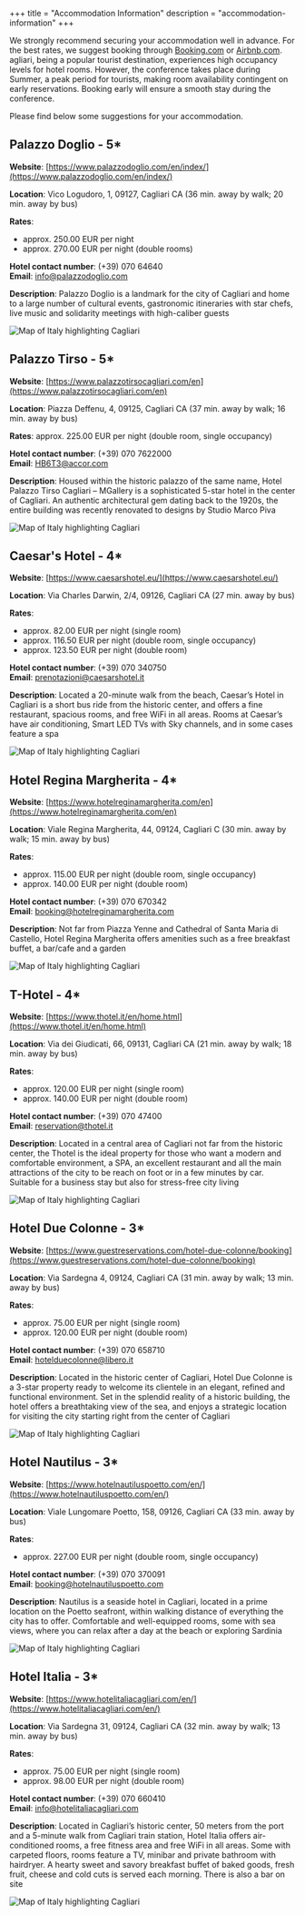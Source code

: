 +++
title = "Accommodation Information"
description = "accommodation-information"
+++

We strongly recommend securing your accommodation well in advance. For the best rates, we suggest booking through [Booking.com](https://www.booking.com/) 
or [Airbnb.com](https://www.airbnb.com/). agliari, being a popular tourist destination, experiences high occupancy levels for hotel rooms. However, 
the conference takes place during Summer, a peak period for tourists, making room availability contingent on early reservations. Booking early will 
ensure a smooth stay during the conference.

Please find below some suggestions for your accommodation.

## Palazzo Doglio - 5\*

**Website**: [https://www.palazzodoglio.com/en/index/](https://www.palazzodoglio.com/en/index/)

**Location**: Vico Logudoro, 1, 09127, Cagliari CA (36 min. away by walk; 20 min. away by bus)

**Rates**:

- approx. 250.00 EUR per night  
- approx. 270.00 EUR per night (double rooms)

**Hotel contact number**: (+39) 070 64640  
**Email**: info@palazzodoglio.com

**Description**:  Palazzo Doglio is a landmark for the city of Cagliari and home to a large number of cultural events, gastronomic itineraries with star chefs, live music and solidarity meetings with high-caliber guests

![Map of Italy highlighting Cagliari](/2025/img/touristic/doglio.jpg)

## Palazzo Tirso - 5\*

**Website**: [https://www.palazzotirsocagliari.com/en](https://www.palazzotirsocagliari.com/en)

**Location**: Piazza Deffenu, 4, 09125, Cagliari CA (37 min. away by walk; 16 min. away by bus)

**Rates**: approx. 225.00 EUR per night (double room, single occupancy)

**Hotel contact number**: (+39) 070 7622000  
**Email**: HB6T3@accor.com

**Description**: Housed within the historic palazzo of the same name, Hotel Palazzo Tirso Cagliari – MGallery is a sophisticated 5-star hotel in the center of Cagliari. An authentic architectural gem dating back to the 1920s, the entire building was recently renovated to designs by Studio Marco Piva

![Map of Italy highlighting Cagliari](/2025/img/touristic/tirso.jpg)

## Caesar's Hotel - 4\*

**Website**: [https://www.caesarshotel.eu/](https://www.caesarshotel.eu/)

**Location**: Via Charles Darwin, 2/4, 09126, Cagliari CA (27 min. away by bus)

**Rates**:

- approx. 82.00 EUR per night (single room)  
- approx. 116.50 EUR per night (double room, single occupancy)  
- approx. 123.50 EUR per night (double room)

**Hotel contact number**: (+39) 070 340750  
**Email**: prenotazioni@caesarshotel.it

**Description**: Located a 20-minute walk from the beach, Caesar’s Hotel in Cagliari is a short bus ride from the historic center, and offers a fine restaurant, spacious rooms, and free WiFi in all areas. Rooms at Caesar’s have air conditioning, Smart LED TVs with Sky channels, and in some cases feature a spa

![Map of Italy highlighting Cagliari](/2025/img/touristic/caesar.jpg)

## Hotel Regina Margherita - 4\*

**Website**: [https://www.hotelreginamargherita.com/en](https://www.hotelreginamargherita.com/en)

**Location**: Viale Regina Margherita, 44, 09124, Cagliari C (30 min. away by walk; 15 min. away by bus)

**Rates**:

- approx. 115.00 EUR per night (double room, single occupancy)  
- approx. 140.00 EUR per night (double room)

**Hotel contact number**: (+39) 070 670342  
**Email**: booking@hotelreginamargherita.com

**Description**:  Not far from Piazza Yenne and Cathedral of Santa Maria di Castello, Hotel Regina Margherita offers amenities such as a free breakfast buffet, a bar/cafe and a garden

![Map of Italy highlighting Cagliari](/2025/img/touristic/margherita.jpg)

## T-Hotel - 4\*

**Website**: [https://www.thotel.it/en/home.html](https://www.thotel.it/en/home.html)

**Location**: Via dei Giudicati, 66, 09131, Cagliari CA (21 min. away by walk; 18 min. away by bus)

**Rates**:

- approx. 120.00 EUR per night (single room)  
- approx. 140.00 EUR per night (double room)

**Hotel contact number**: (+39) 070 47400  
**Email**: reservation@thotel.it

**Description**:  Located in a central area of Cagliari not far from the historic center, the Thotel is the ideal property for those who want a modern and comfortable environment, a SPA, an excellent restaurant and all the main attractions of the city to be reach on foot or in a few minutes by car. Suitable for a business stay but also for stress-free city living

![Map of Italy highlighting Cagliari](/2025/img/touristic/thotel.jpg)

## Hotel Due Colonne - 3\*

**Website**: [https://www.guestreservations.com/hotel-due-colonne/booking](https://www.guestreservations.com/hotel-due-colonne/booking)

**Location**: Via Sardegna 4, 09124, Cagliari CA (31 min. away by walk; 13 min. away by bus)

**Rates**:

- approx. 75.00 EUR per night (single room)  
- approx. 120.00 EUR per night (double room)

**Hotel contact number**: (+39) 070 658710  
**Email**: hotelduecolonne@libero.it

**Description**: Located in the historic center of Cagliari, Hotel Due Colonne is a 3-star property ready to welcome its clientele in an elegant, refined and functional environment. Set in the splendid reality of a historic building, the hotel offers a breathtaking view of the sea, and enjoys a strategic location for visiting the city starting right from the center of Cagliari

![Map of Italy highlighting Cagliari](/2025/img/touristic/duecolonne.jpg)

## Hotel Nautilus - 3\*

**Website**: [https://www.hotelnautiluspoetto.com/en/](https://www.hotelnautiluspoetto.com/en/)

**Location**: Viale Lungomare Poetto, 158, 09126, Cagliari CA (33 min. away by bus)

**Rates**:

- approx. 227.00 EUR per night (double room, single occupancy)

**Hotel contact number**: (+39) 070 370091  
**Email**: booking@hotelnautiluspoetto.com

**Description**: Nautilus is a seaside hotel in Cagliari, located in a prime location on the Poetto seafront, within walking distance of everything the city has to offer. Comfortable and well-equipped rooms, some with sea views, where you can relax after a day at the beach or exploring Sardinia

![Map of Italy highlighting Cagliari](/2025/img/touristic/nautilus.jpg)

## Hotel Italia - 3\*

**Website**: [https://www.hotelitaliacagliari.com/en/](https://www.hotelitaliacagliari.com/en/)

**Location**: Via Sardegna 31, 09124, Cagliari CA (32 min. away by walk; 13 min. away by bus)

**Rates**:

- approx. 75.00 EUR per night (single room)  
- approx. 98.00 EUR per night (double room)

**Hotel contact number**: (+39) 070 660410  
**Email**: info@hotelitaliacagliari.com

**Description**: Located in Cagliari’s historic center, 50 meters from the port and a 5-minute walk from Cagliari train station, Hotel Italia offers air-conditioned rooms, a free fitness area and free WiFi in all areas. Some with carpeted floors, rooms feature a TV, minibar and private bathroom with hairdryer. A hearty sweet and savory breakfast buffet of baked goods, fresh fruit, cheese and cold cuts is served each morning. There is also a bar on site

![Map of Italy highlighting Cagliari](/2025/img/touristic/hotelitalia.jpg)
